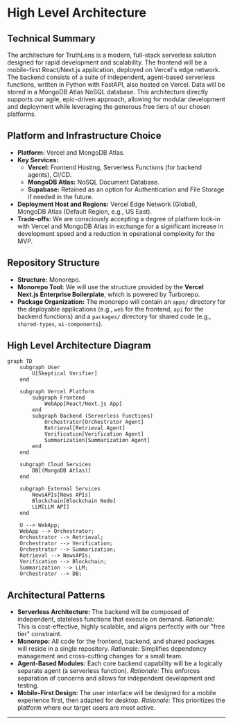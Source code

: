 # High Level Architecture

## Technical Summary
The architecture for TruthLens is a modern, full-stack serverless solution designed for rapid development and scalability. The frontend will be a mobile-first React/Next.js application, deployed on Vercel's edge network. The backend consists of a suite of independent, agent-based serverless functions, written in Python with FastAPI, also hosted on Vercel. Data will be stored in a MongoDB Atlas NoSQL database. This architecture directly supports our agile, epic-driven approach, allowing for modular development and deployment while leveraging the generous free tiers of our chosen platforms.

## Platform and Infrastructure Choice
*   **Platform:** Vercel and MongoDB Atlas.
*   **Key Services:**
    *   **Vercel:** Frontend Hosting, Serverless Functions (for backend agents), CI/CD.
    *   **MongoDB Atlas:** NoSQL Document Database.
    *   **Supabase:** Retained as an option for Authentication and File Storage if needed in the future.
*   **Deployment Host and Regions:** Vercel Edge Network (Global), MongoDB Atlas (Default Region, e.g., US East).
*   **Trade-offs:** We are consciously accepting a degree of platform lock-in with Vercel and MongoDB Atlas in exchange for a significant increase in development speed and a reduction in operational complexity for the MVP.

## Repository Structure
*   **Structure:** Monorepo.
*   **Monorepo Tool:** We will use the structure provided by the **Vercel Next.js Enterprise Boilerplate**, which is powered by Turborepo.
*   **Package Organization:** The monorepo will contain an `apps/` directory for the deployable applications (e.g., `web` for the frontend, `api` for the backend functions) and a `packages/` directory for shared code (e.g., `shared-types`, `ui-components`).

## High Level Architecture Diagram
```mermaid
graph TD
    subgraph User
        U[Skeptical Verifier]
    end

    subgraph Vercel Platform
        subgraph Frontend
            WebApp[React/Next.js App]
        end
        subgraph Backend (Serverless Functions)
            Orchestrator[Orchestrator Agent]
            Retrieval[Retrieval Agent]
            Verification[Verification Agent]
            Summarization[Summarization Agent]
        end
    end

    subgraph Cloud Services
        DB[(MongoDB Atlas)]
    end

    subgraph External Services
        NewsAPIs[News APIs]
        Blockchain[Blockchain Node]
        LLM[LLM API]
    end

    U --> WebApp;
    WebApp --> Orchestrator;
    Orchestrator --> Retrieval;
    Orchestrator --> Verification;
    Orchestrator --> Summarization;
    Retrieval --> NewsAPIs;
    Verification --> Blockchain;
    Summarization --> LLM;
    Orchestrator --> DB;
```

## Architectural Patterns
*   **Serverless Architecture:** The backend will be composed of independent, stateless functions that execute on demand. _Rationale:_ This is cost-effective, highly scalable, and aligns perfectly with our "free tier" constraint.
*   **Monorepo:** All code for the frontend, backend, and shared packages will reside in a single repository. _Rationale:_ Simplifies dependency management and cross-cutting changes for a small team.
*   **Agent-Based Modules:** Each core backend capability will be a logically separate agent (a serverless function). _Rationale:_ This enforces separation of concerns and allows for independent development and testing.
*   **Mobile-First Design:** The user interface will be designed for a mobile experience first, then adapted for desktop. _Rationale:_ This prioritizes the platform where our target users are most active.

---
